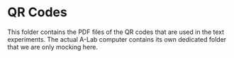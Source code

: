 # QR Codes

This folder contains the PDF files of the QR codes that are used in the text
experiments. The actual A-Lab computer contains its own dedicated folder that we are
only mocking here.
